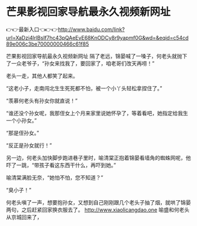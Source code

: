 # 芒果影视回家导航最永久视频新网址

👉👉最新入口👈👉👉http://www.baidu.com/link?url=XaDzi4lrlBsIf7hc43pQAeEvE68KnODCy8r9yapmf0G&wd=&eqid=c54cd89e006c3be70000000466c61f85

芒果影视回家导航最永久视频新网址
隔了老远，锦晏喊了一嗓子，何老头就抛下了一众老爷子，“孙女来找我了，要回家了，咱老哥们改天再唠！”

老头一走，其他人都笑了起来。

“这老小子，走南闯北生生死死都不怕，被一个小丫头轻松拿捏住了。”

“羡慕何老头有孙女你就直说！”

“谁还没个孙女呢，我那侄女上个月来家里说她怀孕了，等着看吧，她指定给我生一个小孙女。”

“那是侄孙女。”

“反正是孙女就行！”

另一边，何老头加快脚步跑进巷子里时，喻清棠正抱着锦晏看墙角的蜘蛛网呢，他吓了一跳，“带孩子看这东西干什么，再吓到她。”

喻清棠满脸无奈，“她怕不怕，您不知道？”

“臭小子！”

何老头嗔了一声，想要抱孙女，又想到自己刚刚跟几个老头子抽了烟，就哄了锦晏两句，之后赶紧回家换衣服去了。
http://www.xiaolicangdao.one
喻盛和何老头从京城回来了，
